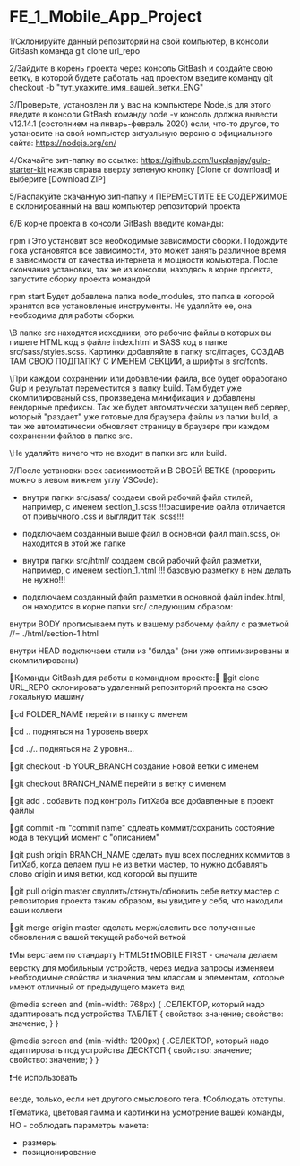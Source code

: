 # FE_1_Mobile_App_Project

1/Склонируйте данный репозиторий на свой компьютер,
в консоли GitBash команда 
git clone url_repo

2/Зайдите в корень проекта через консоль GitBash и создайте свою ветку, в которой будете работать над проектом
введите команду
git checkout -b "тут_укажите_имя_вашей_ветки_ENG"

3/Проверьте, установлен ли у вас на компьютере Node.js
для этого введите в консоли GitBash команду 
node -v
консоль должна вывести v12.14.1 (состоянием на январь-февраль 2020)
если, что-то другое, то установите на свой компьютер актуальную версию с официального сайта: https://nodejs.org/en/

4/Скачайте зип-папку по ссылке: https://github.com/luxplanjay/gulp-starter-kit
нажав справа вверху зеленую кнопку [Clone or download] и выберите [Download ZIP]

5/Распакуйте скачанную зип-папку и ПЕРЕМЕСТИТЕ ЕЕ СОДЕРЖИМОЕ в склонированный на ваш компьютер репозиторий проекта

6/В корне проекта в консоли GitBash введите команды:

npm i 
Это установит все необходимые зависимости сборки.
Подождите пока установятся все зависимости, это может занять различное время в зависимости от качества интернета и мощности комьютера.
После окончания установки, так же из консоли, находясь в корне проекта, запустите сборку проекта командой

npm start
Будет добавлена папка node_modules, это папка в которой хранятся все установленые инструменты. Не удаляйте ее, она необходима для работы сборки.

\\В папке src находятся исходники, это рабочие файлы в которых вы пишете HTML код в файле index.html и SASS код в папке src/sass/styles.scss. 
Картинки добавляйте в папку src/images, СОЗДАВ ТАМ СВОЮ ПОДПАПКУ С ИМЕНЕМ СЕКЦИИ, а шрифты в src/fonts.

\\При каждом сохранении или добавлении файла, все будет обработано Gulp и результат переместится в папку build. 
Там будет уже скомпилированый css, произведена минификация и добавлены вендорные префиксы. Так же будет автоматически запущен веб сервер, 
который "раздает" уже готовые для браузера файлы из папки build, а так же автоматически обновляет страницу в браузере при каждом сохранении файлов в папке src.

\\Не удаляйте ничего что не входит в папки src или build.

7/После установки всех зависимостей и В СВОЕЙ ВЕТКЕ (проверить можно в левом нижнем углу VSCode):

- внутри папки src/sass/ создаем свой рабочий файл стилей, например, с именем
section_1.scss
!!!расширение файла отличается от привычного .css и выглядит так .scss!!!
- подключаем созданный выше файл в основной файл main.scss, он находится в этой же папке

- внутри папки src/html/ создаем свой рабочий файл разметки, например, с именем
section_1.html
!!! базовую разметку в нем делать не нужно!!!

- подключаем созданный файл разметки в основной файл index.html, он находится в корне папки src/
следующим образом:

внутри BODY прописываем путь к вашему рабочему файлу с разметкой
//= ./html/section-1.html

внутри HEAD подключаем стили из "билда" (они уже оптимизированы и скомпилированы)
<link rel="stylesheet" href="../build/css/styles.css">

📍Команды GitBash для работы в командном проекте:📍
📍git clone URL_REPO
склонировать  удаленный репозиторий проекта на свою локальную машину

📍cd FOLDER_NAME
перейти в папку с именем

📍cd .. 
подняться на 1 уровень вверх

📍cd ../..
подняться на 2 уровня...

📍git checkout -b YOUR_BRANCH
создание новой ветки с именем

📍git checkout BRANCH_NAME
перейти в ветку с именем

📍git add .
собавить под контроль ГитХаба все добавленные в проект файлы

📍git commit -m "commit name"
сдлеать коммит/сохранить состояние кода в текущий момент с "описанием"

📍git push origin BRANCH_NAME
сделать пуш всех последних коммитов в ГитХаб, 
когда делаем пуш не из ветки мастер, то нужно добавлять слово origin и имя ветки, 
код которой вы пушите

📍git pull origin master
спуллить/стянуть/обновить себе ветку мастер с репозитория проекта
таким образом, вы увидите у себя, что накодили ваши коллеги

📍git merge origin master
сделать мерж/слепить все полученные обновления с вашей текущей рабочей веткой

❗️Мы верстаем по стандарту HTML5❗️
❗️MOBILE FIRST - сначала делаем верстку для мобильным устройств,
через медиа запросы изменяем необходимые свойства и значения тем классам и элементам, 
которые имеют отличный от предыдущего макета вид

@media screen and (min-width: 768px) {
    .СЕЛЕКТОР, который надо адаптировать под устройства ТАБЛЕТ {
        свойство: значение;
        свойство: значение;
    }
}

@media screen and (min-width: 1200px) {
   .СЕЛЕКТОР, который надо адаптировать под устройства ДЕСКТОП {
        свойство: значение;
        свойство: значение;
    }
}

❗️Не использовать <div> везде, только, если нет другого смыслового тега.
❗️Соблюдать отступы.
❗️Тематика, цветовая гамма и картинки на усмотрение вашей команды, НО - соблюдать параметры макета: 
- размеры
- позиционирование
